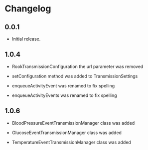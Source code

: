 # Changelog

## 0.0.1

* Initial release.

## 1.0.4

* RookTransmissionConfiguration the url parameter was removed
  
* setConfiguration method was added to TransmissionSettings

* enqueueActivityEvent was renamed to fix spelling

* enqueueActivityEvents was renamed to fix spelling

## 1.0.6

* BloodPressureEventTransmissionManager class was added

* GlucoseEventTransmissionManager class was added

* TemperatureEventTransmissionManager class was added
